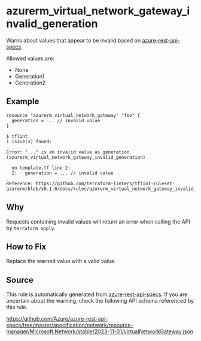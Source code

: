 <!--- This file generated by `tools/apispec-rule-gen/main.go`. DO NOT EDIT --->

# azurerm_virtual_network_gateway_invalid_generation

Warns about values that appear to be invalid based on [azure-rest-api-specs](https://github.com/Azure/azure-rest-api-specs).

Allowed values are:
- None
- Generation1
- Generation2

## Example

```hcl
resource "azurerm_virtual_network_gateway" "foo" {
  generation = ... // invalid value
}
```

```
$ tflint
1 issue(s) found:

Error: "..." is an invalid value as generation (azurerm_virtual_network_gateway_invalid_generation)

  on template.tf line 2:
  2:   generation = ... // invalid value

Reference: https://github.com/terraform-linters/tflint-ruleset-azurerm/blob/v0.1.0/docs/rules/azurerm_virtual_network_gateway_invalid_generation.md

```

## Why

Requests containing invalid values will return an error when calling the API by `terraform apply`.

## How to Fix

Replace the warned value with a valid value.

## Source

This rule is automatically generated from [azure-rest-api-specs](https://github.com/Azure/azure-rest-api-specs). If you are uncertain about the warning, check the following API schema referenced by this rule.

https://github.com/Azure/azure-rest-api-specs/tree/master/specification/network/resource-manager/Microsoft.Network/stable/2023-11-01/virtualNetworkGateway.json
